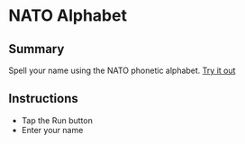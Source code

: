 # NATO Alphabet

## Summary
Spell your name using the NATO phonetic alphabet. [Try it out](https://repl.it/@clash402/nato-alphabet)

## Instructions
- Tap the Run button
- Enter your name
